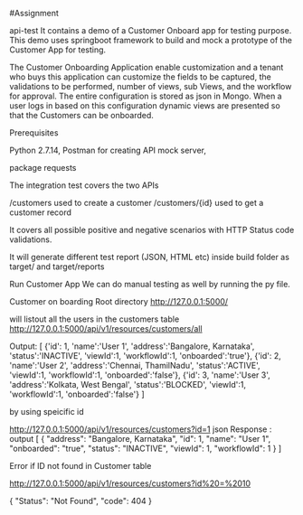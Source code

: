 #Assignment


api-test
It contains a demo of a Customer Onboard app for testing purpose. This demo uses springboot framework to build and mock a prototype of the Customer App for testing.

The Customer Onboarding Application enable customization and a tenant who buys this application can customize the fields to be captured, the validations to be performed, number of views, sub Views, and the workflow for approval. The entire configuration is stored as json in Mongo. When a user logs in based on this configuration dynamic views are presented so that the Customers can be onboarded.


Prerequisites

Python 2.7.14, Postman for creating API mock server, 

package
requests 

The integration test covers the two APIs

/customers used to create a customer
/customers/{id} used to get a customer record

It covers all possible positive and negative scenarios with HTTP Status code validations.

It will generate different test report (JSON, HTML etc) inside build folder as target/ and target/reports

Run Customer App
We can do manual testing as well by running the py file.

Customer on boarding Root directory 
http://127.0.0.1:5000/

will listout all the users in the customers table 
http://127.0.0.1:5000/api/v1/resources/customers/all


Output:
[
   {'id': 1,
     'name':'User 1',
      'address':'Bangalore, Karnataka',
      'status':'INACTIVE',
      'viewId':1,
      'workflowId':1,
      'onboarded':'true'},
    {'id': 2,
     'name':'User 2',
      'address':'Chennai, ThamilNadu',
      'status':'ACTIVE',
      'viewId':1,
      'workflowId':1,
      'onboarded':'false'},
    {'id': 3,
     'name':'User 3',
      'address':'Kolkata, West Bengal',
      'status':'BLOCKED',
      'viewId':1,
      'workflowId':1,
      'onboarded':'false'}
]

by using speicific id 

http://127.0.0.1:5000/api/v1/resources/customers?id=1
 json Response : output 
[
  {
    "address": "Bangalore, Karnataka", 
    "id": 1, 
    "name": "User 1", 
    "onboarded": "true", 
    "status": "INACTIVE", 
    "viewId": 1, 
    "workflowId": 1
  }
]

Error if ID not found in Customer table 

http://127.0.0.1:5000/api/v1/resources/customers?id%20=%2010

{
  "Status": "Not Found", 
  "code": 404
}



